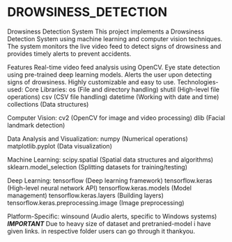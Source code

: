 # DROWSINESS_DETECTION
Drowsiness Detection System
This project implements a Drowsiness Detection System using machine learning and computer vision techniques. The system monitors the live video feed to detect signs of drowsiness and provides timely alerts to prevent accidents.

Features
Real-time video feed analysis using OpenCV.
Eye state detection using pre-trained deep learning models.
Alerts the user upon detecting signs of drowsiness.
Highly customizable and easy to use.
Technologies-used:
Core Libraries:
os (File and directory handling)
shutil (High-level file operations)
csv (CSV file handling)
datetime (Working with date and time)
collections (Data structures)

Computer Vision:
cv2 (OpenCV for image and video processing)
dlib (Facial landmark detection)

Data Analysis and Visualization:
numpy (Numerical operations)
matplotlib.pyplot (Data visualization)

Machine Learning:
scipy.spatial (Spatial data structures and algorithms)
sklearn.model_selection (Splitting datasets for training/testing)

Deep Learning:
tensorflow (Deep learning framework)
tensorflow.keras (High-level neural network API)
tensorflow.keras.models (Model management)
tensorflow.keras.layers (Building layers)
tensorflow.keras.preprocessing.image (Image preprocessing)

Platform-Specific:
winsound (Audio alerts, specific to Windows systems)
***IMPORTANT***
Due to heavy size of dataset and pretranied-model i have given links. in respective folder users can go through it thankyou.

